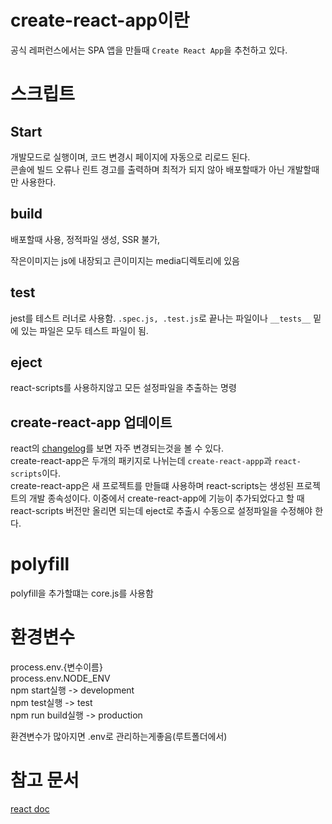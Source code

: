 # create-react-app이란

공식 레퍼런스에서는 SPA 앱을 만들때 `Create React App`을 추천하고 있다.

# 스크립트

## Start

개발모드로 실행이며, 코드 변경시 페이지에 자동으로 리로드 된다.  
콘솔에 빌드 오류나 린트 경고를 출력하며 최적가 되지 않아 배포할때가 아닌 개발할때만 사용한다.

## build

배포할때 사용, 정적파일 생성, SSR 불가,

작은이미지는 js에 내장되고 큰이미지는 media디렉토리에 있음

## test

jest를 테스트 러너로 사용함.
`.spec.js, .test.js`로 끝나는 파일이나 `__tests__` 밑에 있는 파일은 모두 테스트 파일이 됨.

## eject

react-scripts를 사용하지않고 모든 설정파일을 추출하는 명령

## create-react-app 업데이트

react의 [changelog](https://github.com/facebook/react/blob/main/CHANGELOG.md#1702-march-22-2021)를 보면 자주 변경되는것을 볼 수 있다.  
create-react-app은 두개의 패키지로 나뉘는데 `create-react-appp`과 `react-scripts`이다.  
create-react-app은 새 프로젝트를 만들떄 사용하며 react-scripts는 생성된 프로젝트의 개발 종속성이다.
이중에서 create-react-app에 기능이 추가되었다고 할 때 react-scripts 버전만 올리면 되는데 eject로 추출시 수동으로 설정파일을 수정해야 한다.

# polyfill

polyfill을 추가할떄는 core.js를 사용함

# 환경변수

process.env.{변수이름}  
process.env.NODE_ENV  
npm start실행 -> development  
npm test실행 -> test  
npm run build실행 -> production

환견변수가 많아지면 .env로 관리하는게좋음(루트폴더에서)

# 참고 문서

[react doc](https://ko.reactjs.org/docs/jsx-in-depth.html)
